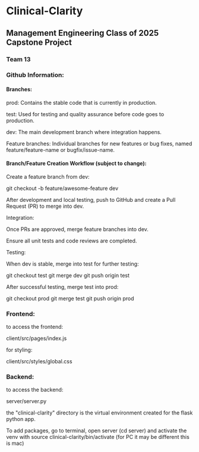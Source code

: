 # Clinical-Clarity

## Management Engineering Class of 2025 Capstone Project

### Team 13

### Github Information:

#### Branches:

prod: Contains the stable code that is currently in production.

test: Used for testing and quality assurance before code goes to production.

dev: The main development branch where integration happens.

Feature branches: Individual branches for new features or bug fixes, named feature/feature-name or bugfix/issue-name.

#### Branch/Feature Creation Workflow (subject to change):

Create a feature branch from dev:

git checkout -b feature/awesome-feature dev

After development and local testing, push to GitHub and create a Pull Request (PR) to merge into dev.

Integration:

Once PRs are approved, merge feature branches into dev.

Ensure all unit tests and code reviews are completed.

Testing:

When dev is stable, merge into test for further testing:

git checkout test
git merge dev
git push origin test

After successful testing, merge test into prod:

git checkout prod
git merge test
git push origin prod


### Frontend:

to access the frontend:

client/src/pages/index.js

for styling:

client/src/styles/global.css

### Backend:

to access the backend:

server/server.py

the "clinical-clarity" directory is the virtual environment created for the flask python app.

To add packages, go to terminal, open server (cd server) and activate the venv with source clinical-clarity/bin/activate 
(for PC it may be different this is mac)


